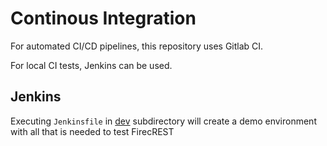 # Continous Integration 

For automated CI/CD pipelines, this repository uses Gitlab CI. 

For local CI tests, Jenkins can be used.


## Jenkins

Executing `Jenkinsfile` in [dev](./dev/) subdirectory will create a demo environment with all that is needed to test FirecREST